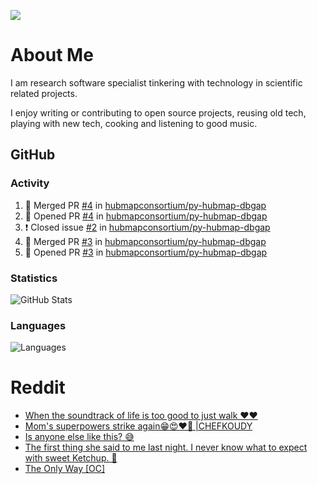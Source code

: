 ![](https://komarev.com/ghpvc/?username=icaoberg)

# About Me
I am research software specialist tinkering with technology in scientific related projects.

I enjoy writing or contributing to open source projects, reusing old tech, playing with new tech, cooking and listening to good music.

## GitHub
### Activity
<!--START_SECTION:activity-->
1. 🎉 Merged PR [#4](https://github.com/hubmapconsortium/py-hubmap-dbgap/pull/4) in [hubmapconsortium/py-hubmap-dbgap](https://github.com/hubmapconsortium/py-hubmap-dbgap)
2. 💪 Opened PR [#4](https://github.com/hubmapconsortium/py-hubmap-dbgap/pull/4) in [hubmapconsortium/py-hubmap-dbgap](https://github.com/hubmapconsortium/py-hubmap-dbgap)
3. ❗️ Closed issue [#2](https://github.com/hubmapconsortium/py-hubmap-dbgap/issues/2) in [hubmapconsortium/py-hubmap-dbgap](https://github.com/hubmapconsortium/py-hubmap-dbgap)
4. 🎉 Merged PR [#3](https://github.com/hubmapconsortium/py-hubmap-dbgap/pull/3) in [hubmapconsortium/py-hubmap-dbgap](https://github.com/hubmapconsortium/py-hubmap-dbgap)
5. 💪 Opened PR [#3](https://github.com/hubmapconsortium/py-hubmap-dbgap/pull/3) in [hubmapconsortium/py-hubmap-dbgap](https://github.com/hubmapconsortium/py-hubmap-dbgap)
<!--END_SECTION:activity-->

### Statistics
![GitHub Stats](https://github-readme-stats.vercel.app/api?username=icaoberg&count_private=true&show_icons=true)

### Languages
![Languages](https://github-readme-stats.vercel.app/api/top-langs/?username=icaoberg&show_icons=true&langs_count=10&hide=HTML,CSS,M)

# Reddit
<!-- BLOG-POST-LIST:START -->
- [When the soundtrack of life is too good to just walk ❤️❤️](https://www.reddit.com/r/u_icaoberg/comments/wp4k9l/when_the_soundtrack_of_life_is_too_good_to_just/)
- [Mom&#39;s superpowers strike again😁😍♥️🙏 |CHEFKOUDY](https://www.reddit.com/r/u_icaoberg/comments/wmxngf/moms_superpowers_strike_again_chefkoudy/)
- [Is anyone else like this? 😅](https://www.reddit.com/r/u_icaoberg/comments/wkq82y/is_anyone_else_like_this/)
- [The first thing she said to me last night. I never know what to expect with sweet Ketchup. 🤣](https://www.reddit.com/r/u_icaoberg/comments/ty1h5z/the_first_thing_she_said_to_me_last_night_i_never/)
- [The Only Way [OC]](https://www.reddit.com/r/u_icaoberg/comments/ty1cfr/the_only_way_oc/)
<!-- BLOG-POST-LIST:END -->
